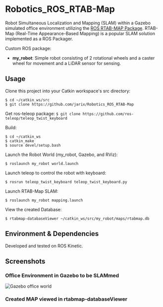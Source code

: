 # Robotics_ROS_RTAB-Map

Robot Simultaneous Localization and Mapping (SLAM) within a Gazebo simulated office environment utilizing 
the [ROS RTAB-MAP Package](http://wiki.ros.org/rtabmap_ros).  RTAB-Map (Real-Time Appearance-Based Mapping)
is a popular SLAM solution implemented as a ROS Packager. 

Custom ROS package:
- **my_robot**:  Simple robot consisting of 2 rotational wheels and a caster wheel for movement and a LiDAR sensor for sensing.

## Usage

Clone this project into your Catkin workspace's src directory:
```
$ cd ~/catkin_ws/src
$ git clone https://github.com/jarix/Robotics_ROS_RTAB-Map
```

Get ros-teleop package:
`$ git clone https://github.com/ros-teleop/teleop_twist_keyboard`

Build:
```
$ cd ~/catkin_ws
$ catkin_make
$ source devel/setup.bash
```

Launch the Robot World (my_robot, Gazebo, and RViz):
```
$ roslaunch my_robot world.launch
```

Launch teleop to control the robot with keyboard:
```
$ rosrun teleop_twist_keyboard teleop_twist_keyboard.py
```

Launch RTAB-Map SLAM:
```
$ roslaunch my_robot mapping.launch
```

View the created Database:
```
$ rtabmap-databaseViewer ~/catkin_ws/src/my_robot/maps/rtabmap.db
```

## Environment & Dependencies

Developed and tested on ROS Kinetic. 

## Screenshots

### Office Environment in Gazebo to be SLAMmed
![Gazebo office world](./screenshots/gazebo_world.jpg)

### Created MAP viewed in rtabmap-databaseViewer

